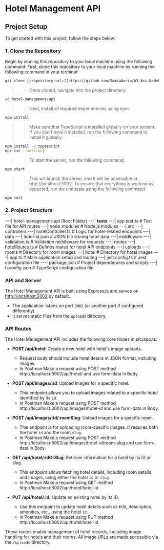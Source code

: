 # Hotel Management API

## Project Setup

To get started with this project, follow the steps below:

### 1. Clone the Repository
Begin by cloning this repository to your local machine using the following command:
First, clone this repository to your local machine by running the following command in your terminal:

```bash
git clone [<repository-url>](https://github.com/SamiaAurin/W3-Ass-NodeExpressTS.git)
```
>> Once cloned, navigate into the project directory: 
```bash
cd hotel-management-api
```
>> Next, install all required dependencies using npm:
```bash
npm install
```
>> Make sure that TypeScript is installed globally on your system. 
>> If you don\'t have it installed, run the following command to install it globally:
```bash
npm install -g typescript
npx tsc --version|
```
>>To start the server, run the following command:
```bash
npm start
```
>> This will launch the server, and it will be accessible at http://localhost:3002.
>>To ensure that everything is working as expected, run the unit tests using the following command:
```bash
npm test
```

### 2. Project Structure
---| hotel-management-api (Root Folder)
     ---| __tests__
            ---| app.test.ts                # Test file for API routes
     ---| node_modules                      # Node.js modules
     ---| src
            ---| controllers
                   ---| hotelController.ts # Logic for hotel-related endpoints
             ---| data
                  ---| hotel-id.json       # JSON file storing hotel data
            ---| middleware
                  ---| validation.ts       # Validation middleware for requests
            ---| routes
                  ---| hotelRoutes.ts      # Defines routes for hotel API endpoints
            ---| uploads
                  ---| rooms               # Directory for room images
                  ---| hotel               # Directory for hotel images
       ---| app.ts                          # Main application setup and routing
       ---| jest.config.ts                 # Jest configuration file
       ---| package.json                   # Project dependencies and scripts
       ---| tsconfig.json                  # TypeScript configuration file

### API and Server

The Hotel Management API is built using Express.js and serves on [http://localhost:3002](http://localhost:3002) by default.

- The application listens on port `3002` (or another port if configured differently).
- It serves static files from the `uploads` directory. 

### API Routes

The Hotel Management API includes the following core routes in src/app.ts:

- **POST /api/hotel**: Create a new hotel with hotel's image uploads.
  - Request body should include hotel details in JSON format, including images.
  - In Postman Make a request using POST method http://localhost:3002/api/hotel/ and use form-data in Body.
  
- **POST /api/images/:id**: Upload images for a specific hotel.
  - This endpoint allows you to upload images related to a specific hotel identified by its `id`.
  - In Postman Make a request using POST method http://localhost:3002/api/images/hotel-id and use   form-data in Body.

- **POST /api/images/:id/:roomSlug**: Upload images for a specific room.
  - This endpoint is for uploading room-specific images. It requires both the hotel `id` and the room `slug`.
  - In Postman Make a request using POST method http://localhost:3002/api/images/hotel-id/room-slug and use form-data in Body.
  
- **GET /api/hotel/:idOrSlug**: Retrieve information for a hotel by its ID or slug.
  - This endpoint allows fetching hotel details, including room details and images, using either the hotel `id` or `slug`.
  - In Postman Make a request using GET method http://localhost:3002/api/hotel/hotel-id 

- **PUT /api/hotel/:id**: Update an existing hotel by its ID.
  - Use this endpoint to update hotel details such as title, description, amenities, etc., using the hotel `id`.
  - In Postman Make a request using PUT method http://localhost:3002/api/hotel/hotel-id 

These routes enable management of hotel records, including image handling for hotels and their rooms. All image URLs are made accessible via the `/uploads` directory.


